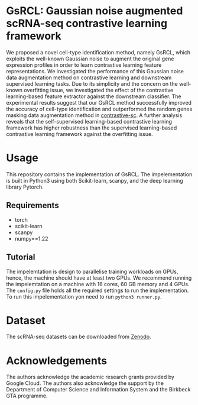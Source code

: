 # GsRCL: Gaussian noise augmented scRNA-seq contrastive learning framework
We proposed a novel cell-type identification method, namely GsRCL, which exploits the well-known Gaussian noise to augment the original gene expression profiles in order to learn contrastive learning feature representations. We investigated the performance of this Gaussian noise data augmentation method on contrastive learning and downstream supervised learning tasks. Due to its simplicity and the concern on the well-known overfitting issue, we investigated the effect of the contrastive learning-based feature extractor against the downstream classifier. The experimental results suggest that our GsRCL method successfully improved the accuracy of cell-type identification and outperformed the random genes masking data augmentation method in [contrastive-sc](https://doi.org/10.1186/s12859-021-04210-8). A further analysis reveals that the self-supervised learning-based contrastive learning framework has higher robustness than the supervised learning-based contrastive learning framework against the overfitting issue.

# Usage
This repository contains the implementation of GsRCL. The impelementation is built in Python3 using both Scikit-learn, scanpy, and the deep learning library Pytorch. 

## Requirements
- torch
- scikit-learn
- scanpy
- numpy==1.22

## Tutorial
The impelemtation is design to parallelise training workloads on GPUs, hence, the machine should have at least two GPUs. We recommend running the impelemtation on a machine with 16 cores, 60 GB memory and 4 GPUs. The `config.py` file holds all the required settings to run the implementation. To run this impelementation yon need to run `python3 runner.py`.

# Dataset
The scRNA-seq datasets can be downloaded from [Zenodo](https://zenodo.org/record/3357167#.YzxZg9jMJdg).

# Acknowledgements
The authors acknowledge the academic research grants provided by Google Cloud. The authors also acknowledge the support by the Department of Computer Science and Information System and the Birkbeck GTA programme.
